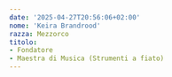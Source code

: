 ```yaml
---
date: '2025-04-27T20:56:06+02:00'
nome: 'Keira Brandrood'
razza: Mezzorco
titolo:
- Fondatore
- Maestra di Musica (Strumenti a fiato)
---
```

